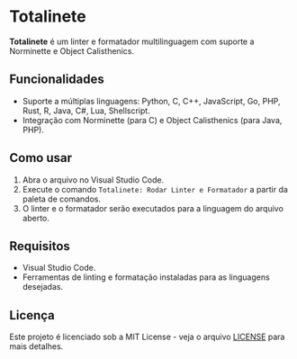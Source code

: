 # Totalinete

**Totalinete** é um linter e formatador multilinguagem com suporte a Norminette e Object Calisthenics.

## Funcionalidades

- Suporte a múltiplas linguagens: Python, C, C++, JavaScript, Go, PHP, Rust, R, Java, C#, Lua, Shellscript.
- Integração com Norminette (para C) e Object Calisthenics (para Java, PHP).

## Como usar

1. Abra o arquivo no Visual Studio Code.
2. Execute o comando `Totalinete: Rodar Linter e Formatador` a partir da paleta de comandos.
3. O linter e o formatador serão executados para a linguagem do arquivo aberto.

## Requisitos

- Visual Studio Code.
- Ferramentas de linting e formatação instaladas para as linguagens desejadas.

## Licença

Este projeto é licenciado sob a MIT License - veja o arquivo [LICENSE](LICENSE) para mais detalhes.
